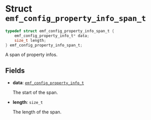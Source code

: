 # Struct `emf_config_property_info_span_t`

```c
typedef struct emf_config_property_info_span_t {
    emf_config_property_info_t* data;
    size_t length;
} emf_config_property_info_span_t;
```

A span of property infos.

## Fields

- **data**: [`emf_config_property_info_t`](./struct.emf_config_property_info_t.md)

    The start of the span.

- **length**: `size_t`

    The length of the span.
